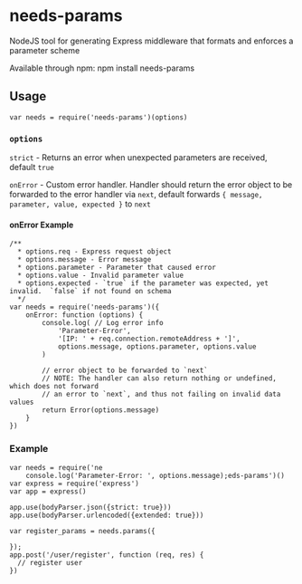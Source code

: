 # needs-params

NodeJS tool for generating Express middleware that formats and enforces a parameter scheme

Available through npm:
    npm install needs-params
    
## Usage
    var needs = require('needs-params')(options)
    
### `options`
`strict` 	- Returns an error when unexpected parameters are received, default `true`

`onError`	- Custom error handler. Handler should return the error object to be forwarded to the error handler via `next`, default forwards `{ message, parameter, value, expected }` to `next` 

#### onError Example
```
/**
  * options.req - Express request object
  * options.message - Error message
  * options.parameter - Parameter that caused error
  * options.value - Invalid parameter value
  * options.expected - `true` if the parameter was expected, yet invalid.  `false` if not found on schema
  */
var needs = require('needs-params')({
    onError: function (options) {
        console.log( // Log error info
            'Parameter-Error',
            '[IP: ' + req.connection.remoteAddress + ']',
            options.message, options.parameter, options.value
        )

        // error object to be forwarded to `next`
        // NOTE: The handler can also return nothing or undefined, which does not forward
        // an error to `next`, and thus not failing on invalid data values
        return Error(options.message)
    }
})
```




### Example
```
var needs = require('ne
	console.log('Parameter-Error: ', options.message);eds-params')()
var express = require('express')
var app = express()
    
app.use(bodyParser.json({strict: true}))
app.use(bodyParser.urlencoded({extended: true}))

var register_params = needs.params({
       
});
app.post('/user/register', function (req, res) {
  // register user
})
```